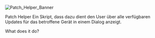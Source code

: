 
![Patch_Helper_Banner](https://github.com/avogel-mac/Patch-Helper/assets/55537498/a72f4d0d-95a6-4906-b8fa-1dac0bd6ef39)


Patch Helper
Ein Skript, dass dazu dient den User über alle verfügbaren Updates für das betroffene Gerät in einem Dialog anzeigt. 

What does it do?
